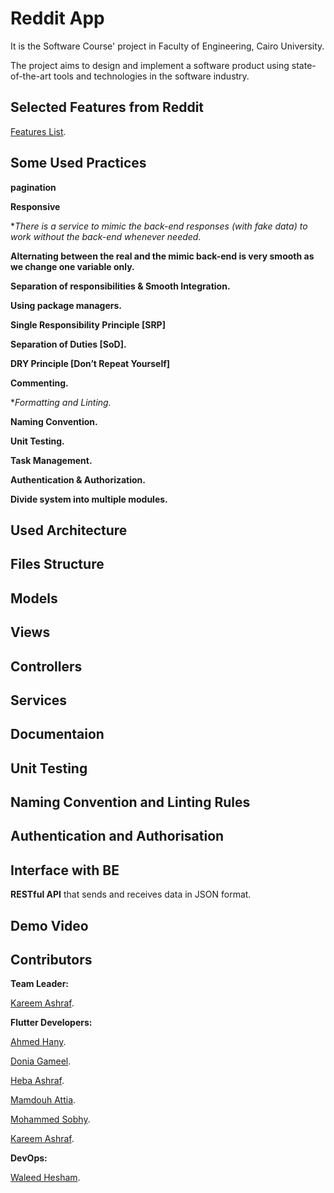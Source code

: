 # Reddit App

It is the Software Course' project in Faculty of Engineering, Cairo University.

The project aims to design and implement a software product using state-of-the-art tools and technologies in the software industry.

## Selected Features from Reddit

[Features List]([https://github.com/Ahmed-H300](https://docs.google.com/spreadsheets/d/1JDI1iNsRKggG_pek6BaOMwvxPN0BFIyFv6Qi6eoBfuo/edit#gid=0)).

## Some Used Practices

**pagination**

**Responsive**

**There is a service to mimic the back-end responses (with fake data) to work without the back-end whenever needed.* 

**Alternating between the real and the mimic back-end is very smooth as we change one variable only.**

**Separation of responsibilities & Smooth Integration.**

**Using package managers.**

**Single Responsibility Principle [SRP]**

**Separation of Duties [SoD].**

**DRY Principle [Don’t Repeat Yourself]**

**Commenting.**

**Formatting and Linting.*

**Naming Convention.**

**Unit Testing.**

**Task Management.**

**Authentication & Authorization.**

**Divide system into multiple modules.**

## Used Architecture

## Files Structure

## Models

## Views

## Controllers

## Services

## Documentaion

## Unit Testing

## Naming Convention and Linting Rules

## Authentication and Authorisation 

## Interface with BE

**RESTful API** that sends and receives data in JSON format.

## Demo Video

## Contributors

**Team Leader:**

[Kareem Ashraf](https://github.com/kareem37).

**Flutter Developers:**

[Ahmed Hany](https://github.com/Ahmed-H300).

[Donia Gameel](https://github.com/DoniaGameel).

[Heba Ashraf](https://github.com/hebaashraf21).

[Mamdouh Attia](https://github.com/Mamdouh-Attia).

[Mohammed Sobhy](https://github.com/Sobhiu).

[Kareem Ashraf](https://github.com/kareem37).

**DevOps:**

[Waleed Hesham](https://github.com/waleedhesham446).


